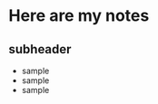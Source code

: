 <h1>Here are my notes</h1>

<h2>subheader</h2>

 <ul>
  <li>sample</li>
  <li>sample</li>
  <li>sample</li>
</ul>

